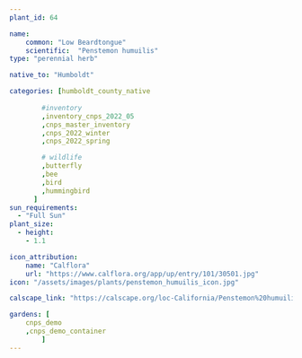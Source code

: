 ```yaml
---
plant_id: 64

name: 
    common: "Low Beardtongue"  
    scientific:  "Penstemon humuilis"   
type: "perennial herb"

native_to: "Humboldt"

categories: [humboldt_county_native
        
        #inventory 
        ,inventory_cnps_2022_05
        ,cnps_master_inventory
        ,cnps_2022_winter
        ,cnps_2022_spring

        # wildlife
        ,butterfly
        ,bee
        ,bird
        ,hummingbird 
      ]
sun_requirements:
  - "Full Sun"
plant_size:
  - height: 
    - 1.1

icon_attribution: 
    name: "Calflora"
    url: "https://www.calflora.org/app/up/entry/101/30501.jpg" 
icon: "/assets/images/plants/penstemon_humuilis_icon.jpg"

calscape_link: "https://calscape.org/loc-California/Penstemon%20humuilis(%20)"

gardens: [ 
    cnps_demo
    ,cnps_demo_container
        ]
---
```



